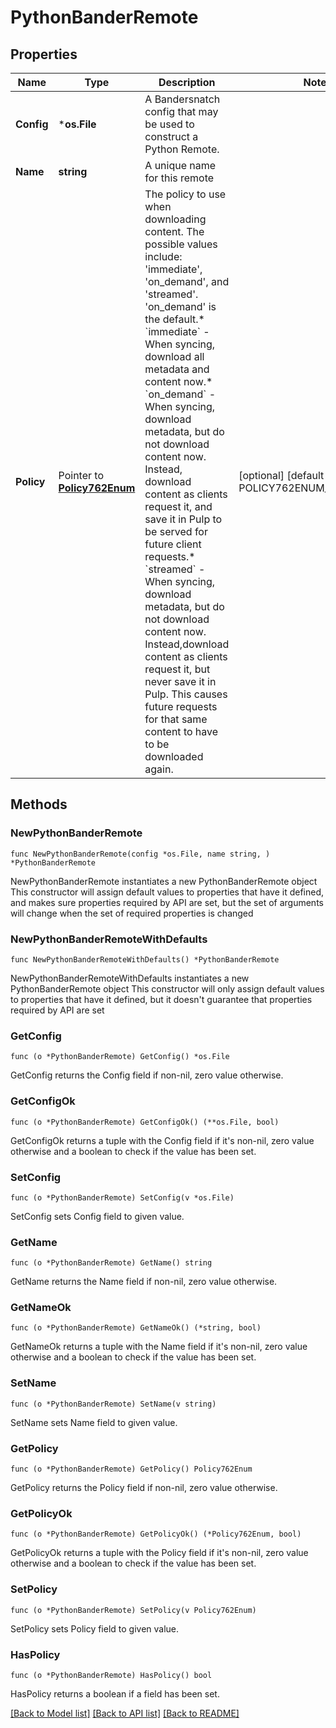 # PythonBanderRemote

## Properties

Name | Type | Description | Notes
------------ | ------------- | ------------- | -------------
**Config** | ***os.File** | A Bandersnatch config that may be used to construct a Python Remote. | 
**Name** | **string** | A unique name for this remote | 
**Policy** | Pointer to [**Policy762Enum**](Policy762Enum.md) | The policy to use when downloading content. The possible values include: &#39;immediate&#39;, &#39;on_demand&#39;, and &#39;streamed&#39;. &#39;on_demand&#39; is the default.* &#x60;immediate&#x60; - When syncing, download all metadata and content now.* &#x60;on_demand&#x60; - When syncing, download metadata, but do not download content now. Instead, download content as clients request it, and save it in Pulp to be served for future client requests.* &#x60;streamed&#x60; - When syncing, download metadata, but do not download content now. Instead,download content as clients request it, but never save it in Pulp. This causes future requests for that same content to have to be downloaded again. | [optional] [default to POLICY762ENUM_ON_DEMAND]

## Methods

### NewPythonBanderRemote

`func NewPythonBanderRemote(config *os.File, name string, ) *PythonBanderRemote`

NewPythonBanderRemote instantiates a new PythonBanderRemote object
This constructor will assign default values to properties that have it defined,
and makes sure properties required by API are set, but the set of arguments
will change when the set of required properties is changed

### NewPythonBanderRemoteWithDefaults

`func NewPythonBanderRemoteWithDefaults() *PythonBanderRemote`

NewPythonBanderRemoteWithDefaults instantiates a new PythonBanderRemote object
This constructor will only assign default values to properties that have it defined,
but it doesn't guarantee that properties required by API are set

### GetConfig

`func (o *PythonBanderRemote) GetConfig() *os.File`

GetConfig returns the Config field if non-nil, zero value otherwise.

### GetConfigOk

`func (o *PythonBanderRemote) GetConfigOk() (**os.File, bool)`

GetConfigOk returns a tuple with the Config field if it's non-nil, zero value otherwise
and a boolean to check if the value has been set.

### SetConfig

`func (o *PythonBanderRemote) SetConfig(v *os.File)`

SetConfig sets Config field to given value.


### GetName

`func (o *PythonBanderRemote) GetName() string`

GetName returns the Name field if non-nil, zero value otherwise.

### GetNameOk

`func (o *PythonBanderRemote) GetNameOk() (*string, bool)`

GetNameOk returns a tuple with the Name field if it's non-nil, zero value otherwise
and a boolean to check if the value has been set.

### SetName

`func (o *PythonBanderRemote) SetName(v string)`

SetName sets Name field to given value.


### GetPolicy

`func (o *PythonBanderRemote) GetPolicy() Policy762Enum`

GetPolicy returns the Policy field if non-nil, zero value otherwise.

### GetPolicyOk

`func (o *PythonBanderRemote) GetPolicyOk() (*Policy762Enum, bool)`

GetPolicyOk returns a tuple with the Policy field if it's non-nil, zero value otherwise
and a boolean to check if the value has been set.

### SetPolicy

`func (o *PythonBanderRemote) SetPolicy(v Policy762Enum)`

SetPolicy sets Policy field to given value.

### HasPolicy

`func (o *PythonBanderRemote) HasPolicy() bool`

HasPolicy returns a boolean if a field has been set.


[[Back to Model list]](../README.md#documentation-for-models) [[Back to API list]](../README.md#documentation-for-api-endpoints) [[Back to README]](../README.md)



